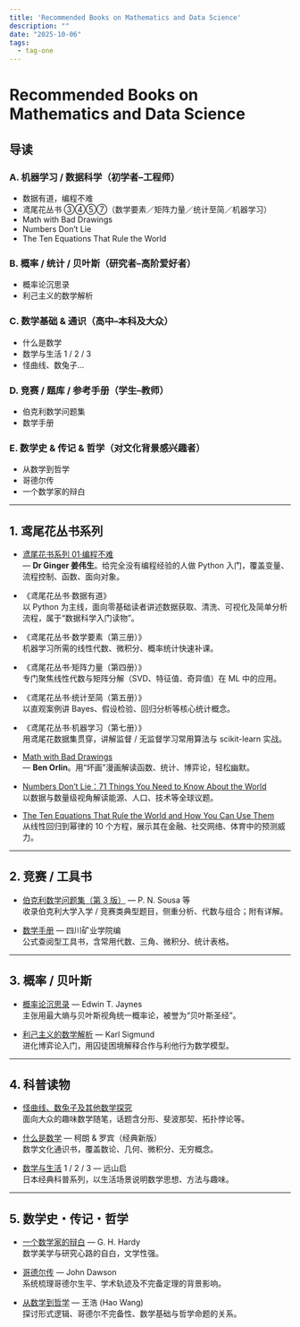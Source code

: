 ```yaml
---
title: 'Recommended Books on Mathematics and Data Science'
description: ""
date: "2025-10-06"
tags:
  - tag-one
---
```


# Recommended Books on Mathematics and Data Science

## 导读

### A. 机器学习 / 数据科学（初学者–工程师）
- 数据有道，编程不难  
- 鸢尾花丛书 ③④⑤⑦（数学要素／矩阵力量／统计至简／机器学习）  
- Math with Bad Drawings  
- Numbers Don’t Lie  
- The Ten Equations That Rule the World  

### B. 概率 / 统计 / 贝叶斯（研究者–高阶爱好者）
- 概率论沉思录  
- 利己主义的数学解析  

### C. 数学基础 & 通识（高中–本科及大众）
- 什么是数学  
- 数学与生活 1 / 2 / 3  
- 怪曲线、数兔子…  

### D. 竞赛 / 题库 / 参考手册（学生–教师）
- 伯克利数学问题集  
- 数学手册  

### E. 数学史 & 传记 & 哲学（对文化背景感兴趣者）
- 从数学到哲学  
- 哥德尔传  
- 一个数学家的辩白  

---

## 1. 鸢尾花丛书系列

- [鸢尾花书系列 01·编程不难](https://space.bilibili.com/513194466?spm_id_from=333.337.search-card.all.click)  
  — **Dr Ginger 姜伟生**。给完全没有编程经验的人做 Python 入门，覆盖变量、流程控制、函数、面向对象。  

- 《鸢尾花丛书·数据有道》  
  以 Python 为主线，面向零基础读者讲述数据获取、清洗、可视化及简单分析流程，属于“数据科学入门读物”。  

- 《鸢尾花丛书·数学要素（第三册）》  
  机器学习所需的线性代数、微积分、概率统计快速补课。  

- 《鸢尾花丛书·矩阵力量（第四册）》  
  专门聚焦线性代数与矩阵分解（SVD、特征值、奇异值）在 ML 中的应用。  

- 《鸢尾花丛书·统计至简（第五册）》  
  以直观案例讲 Bayes、假设检验、回归分析等核心统计概念。  

- 《鸢尾花丛书·机器学习（第七册）》  
  用鸢尾花数据集贯穿，讲解监督 / 无监督学习常用算法与 scikit-learn 实战。  

- [Math with Bad Drawings](https://www.goodreads.com/book/show/36205393-math-with-bad-drawings)  
  — **Ben Orlin**。用“坏画”漫画解读函数、统计、博弈论，轻松幽默。  

- [Numbers Don’t Lie：71 Things You Need to Know About the World](https://www.goodreads.com/book/show/50705179-numbers-don-t-lie)  
  以数据与数量级视角解读能源、人口、技术等全球议题。  

- [The Ten Equations That Rule the World and How You Can Use Them](https://www.goodreads.com/book/show/55607293-the-ten-equations-that-rule-the-world)  
  从线性回归到幂律的 10 个方程，展示其在金融、社交网络、体育中的预测威力。  

---

## 2. 竞赛 / 工具书

- [伯克利数学问题集（第 3 版）](https://book.douban.com/subject/2066460/) — P. N. Sousa 等  
  收录伯克利大学入学 / 竞赛类典型题目，侧重分析、代数与组合；附有详解。  

- [数学手册](https://book.douban.com/subject/20418732/) — 四川矿业学院编  
  公式查阅型工具书，含常用代数、三角、微积分、统计表格。  

---

## 3. 概率 / 贝叶斯

- [概率论沉思录](https://wap.sciencenet.cn/blog-1319915-1449152.html?mobile=1) — Edwin T. Jaynes  
  主张用最大熵与贝叶斯视角统一概率论，被誉为“贝叶斯圣经”。  

- [利己主义的数学解析](https://book.douban.com/subject/27150468/) — Karl Sigmund  
  进化博弈论入门，用囚徒困境解释合作与利他行为数学模型。  

---

## 4. 科普读物

- [怪曲线、数兔子及其他数学探究](https://book.douban.com/subject/6985480/)  
  面向大众的趣味数学随笔，话题含分形、斐波那契、拓扑悖论等。  

- [什么是数学](https://book.douban.com/subject/10455982/) — 柯朗 & 罗宾（经典新版）  
  数学文化通识书，覆盖数论、几何、微积分、无穷概念。  

- [数学与生活](https://book.douban.com/subject/26148739/) 1 / 2 / 3 — 远山启  
  日本经典科普系列，以生活场景说明数学思想、方法与趣味。  

---

## 5. 数学史・传记・哲学

- [一个数学家的辩白](https://book.douban.com/subject/2135227/) — G. H. Hardy  
  数学美学与研究心路的自白，文学性强。  

- [哥德尔传](https://book.douban.com/subject/36073022/) — John Dawson  
  系统梳理哥德尔生平、学术轨迹及不完备定理的背景影响。  

- [从数学到哲学](https://book.douban.com/subject/36532721/) — 王浩 (Hao Wang)  
  探讨形式逻辑、哥德尔不完备性、数学基础与哲学命题的关系。  


